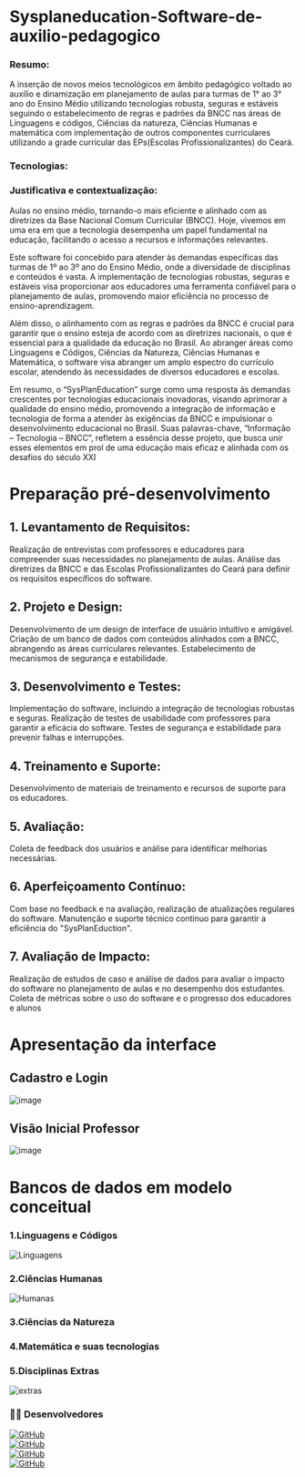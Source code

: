 # Sysplaneducation-Software-de-auxilio-pedagogico

### Resumo:
 A inserção de novos meios tecnológicos em âmbito pedagógico voltado ao auxílio e dinamização em planejamento de aulas para turmas de 1° ao 3° ano do Ensino Médio utilizando tecnologias robusta, seguras e estáveis seguindo o estabelecimento de regras e padrões da BNCC nas áreas de  Linguagens e códigos, Ciências da natureza, Ciências Humanas e matemática com implementação de outros componentes curriculares utilizando a grade curricular das EPs(Escolas Profissionalizantes) do Ceará. 

### Tecnologias:

### Justificativa e contextualização: 
Aulas no ensino médio, tornando-o mais eficiente e alinhado com as diretrizes da Base Nacional Comum Curricular (BNCC). Hoje, vivemos em uma era em que a tecnologia desempenha um papel fundamental na educação, facilitando o acesso a recursos e informações relevantes.

Este software foi concebido para atender às demandas específicas das turmas de 1º ao 3º ano do Ensino Médio, onde a diversidade de disciplinas e conteúdos é vasta. A implementação de tecnologias robustas, seguras e estáveis visa proporcionar aos educadores uma ferramenta confiável para o planejamento de aulas, promovendo maior eficiência no processo de ensino-aprendizagem.

Além disso, o alinhamento com as regras e padrões da BNCC é crucial para garantir que o ensino esteja de acordo com as diretrizes nacionais, o que é essencial para a qualidade da educação no Brasil. Ao abranger áreas como Linguagens e Códigos, Ciências da Natureza, Ciências Humanas e Matemática, o software visa abranger um amplo espectro do currículo escolar, atendendo às necessidades de diversos educadores e escolas.

Em resumo, o “SysPlanEducation” surge como uma resposta às demandas crescentes por tecnologias educacionais inovadoras, visando aprimorar a qualidade do ensino médio, promovendo a integração de informação e tecnologia de forma a atender às exigências da BNCC e impulsionar o desenvolvimento educacional no Brasil. Suas palavras-chave, “Informação – Tecnologia – BNCC”, refletem a essência desse projeto, que busca unir esses elementos em prol de uma educação mais eficaz e alinhada com os desafios do século XXI

# Preparação pré-desenvolvimento

## 1. Levantamento de Requisitos:
Realização de entrevistas com professores e educadores para compreender suas necessidades no planejamento de aulas.
Análise das diretrizes da BNCC e das Escolas Profissionalizantes do Ceará para definir os requisitos específicos do software.
## 2. Projeto e Design:
Desenvolvimento de um design de interface de usuário intuitivo e amigável.
Criação de um banco de dados com conteúdos alinhados com a BNCC, abrangendo as áreas curriculares relevantes.
Estabelecimento de mecanismos de segurança e estabilidade.
## 3. Desenvolvimento e Testes:
Implementação do software, incluindo a integração de tecnologias robustas e seguras.
Realização de testes de usabilidade com professores para garantir a eficácia do software.
Testes de segurança e estabilidade para prevenir falhas e interrupções.
## 4. Treinamento e Suporte:
Desenvolvimento de materiais de treinamento e recursos de suporte para os educadores.
## 5. Avaliação:
Coleta de feedback dos usuários e análise para identificar melhorias necessárias.
## 6. Aperfeiçoamento Contínuo:
Com base no feedback e na avaliação, realização de atualizações regulares do software.
Manutenção e suporte técnico contínuo para garantir a eficiência do "SysPlanEduction".
## 7. Avaliação de Impacto:
Realização de estudos de caso e análise de dados para avaliar o impacto do software no planejamento de aulas e no desempenho dos estudantes.
Coleta de métricas sobre o uso do software e o progresso dos educadores e alunos

# Apresentação da interface

## Cadastro e Login
![image](https://github.com/matheussoares1/Sysplaneducation-Software-de-auxilio-pedagogico/assets/111543203/77cca3da-8417-4422-9d6c-29f4a330ab9b)

## Visão Inicial Professor
![image](https://github.com/matheussoares1/Sysplaneducation-Software-de-auxilio-pedagogico/assets/111543203/372a84fe-1894-42aa-9b82-3b89fd17d291)


# Bancos de dados em modelo conceitual
### 1.Linguagens e Códigos

![Linguagens](https://github.com/matheussoares1/Sysplaneducation-Software-de-auxilio-pedagogico/assets/111543203/5d392604-0b8c-417b-bc0a-4bb0ff0fdf76)

### 2.Ciências Humanas
![Humanas](https://github.com/matheussoares1/Sysplaneducation-Software-de-auxilio-pedagogico/assets/111543203/07426df5-11fe-44f6-8476-1001ff0f4020)

### 3.Ciências da Natureza

### 4.Matemática e suas tecnologias

### 5.Disciplinas Extras
![extras](https://github.com/matheussoares1/Sysplaneducation-Software-de-auxilio-pedagogico/assets/111543203/060e247e-c207-4bac-9464-a03ef7192319)



<h3 align="left">👩‍💻  Desenvolvedores </h3>

[![GitHub](https://img.shields.io/badge/GitHub-Matheus-181717?style=for-the-badge&logo=github&logoColor=white)](https://github.com/matheussoares1) <br>
[![GitHub](https://img.shields.io/badge/GitHub-Anderson-181717?style=for-the-badge&logo=github&logoColor=white)](https://github.com/0AndersonMelo0)<br>
[![GitHub](https://img.shields.io/badge/GitHub-Samuel-181717?style=for-the-badge&logo=github&logoColor=white)](https://github.com/SamuelZr)<br>
[![GitHub](https://img.shields.io/badge/GitHub-Samuel-181717?style=for-the-badge&logo=github&logoColor=white)](https://github.com/SamuelZr)<br>

